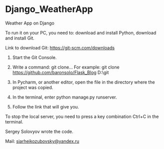 # Django_WeatherApp
Weather App on Django

To run it on your PC, you need to: download and install Python, download and install Git.

Link to download Git: https://git-scm.com/downloads

1. Start the Git Console.

2. Write a command: git clone... For example: git clone https://github.com/baronsolo/Flask_Blog D:\git

3. In Pycharm, or another editor, open the file in the directory where the project was copied.

4. In the terminal, enter python manage.py runserver.

5. Follow the link that will give you.

To stop the local server, you need to press a key combination Ctrl+C in the terminal.

Sergey Solovyov wrote the code.

Mail: siarheikozubovsky@yandex.ru
